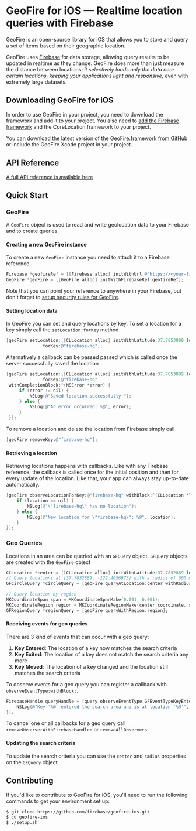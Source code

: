 # GeoFire for iOS — Realtime location queries with Firebase

GeoFire is an open-source library for iOS that allows you to store and query a
set of items based on their geographic location.

GeoFire uses [Firebase](https://www.firebase.com/) for data storage, allowing
query results to be updated in realtime as they change.  GeoFire does more than
just measure the distance between locations; *it selectively loads only the
data near certain locations, keeping your applications light and responsive*,
even with extremely large datasets.

## Downloading GeoFire for iOS

In order to use GeoFire in your project, you need to download the framework and
add it to your project.  You also need to [add the Firebase
framework](https://www.firebase.com/docs/ios-quickstart.html) and the
CoreLocation framework to your project.

You can download the latest version of the [GeoFire.framework from
GitHub](dist/GeoFire.framework.zip) or include the GeoFire Xcode project in your
project.

## API Reference

[A full API reference is available here](https://geofire-ios.firebaseapp.com/docs/)

## Quick Start

### GeoFire

A `GeoFire` object is used to read and write geolocation data to your Firebase
and to create queries.

#### Creating a new GeoFire instance

To create a new `GeoFire` instance you need to attach it to a Firebase reference.

```objective-c
Firebase *geofireRef = [[Firebase alloc] initWithUrl:@"https://<your-firebase>.firebaseio.com/"];
GeoFire *geoFire = [[GeoFire alloc] initWithFirebaseRef:geofireRef];
```
Note that you can point your reference to anywhere in your Firebase, but don't
forget to [setup security rules for
GeoFire](https://github.com/firebase/geofire/blob/master/examples/securityRules/rules.json).

#### Setting location data

In GeoFire you can set and query locations by key. To set a location for a key
simply call the `setLocation:forKey` method

```objective-c
[geoFire setLocation:[[CLLocation alloc] initWithLatitude:37.7853889 longitude:-122.4056973]
              forKey:@"firebase-hq"];
```

Alternatively a callback can be passed passed which is called once the server
successfully saved the location
```objective-c
[geoFire setLocation:[[CLLocation alloc] initWithLatitude:37.7853889 longitude:-122.4056973]
              forKey:@"firebase-hq"
 withCompletionBlock:^(NSError *error) {
     if (error != nil) {
         NSLog(@"Saved location successfully!");
     } else {
         NSLog(@"An error occurred: %@", error);
     }
 }];
```

To remove a location and delete the location from Firebase simply call
```objective-c
[geoFire removeKey:@"firebase-hq"];
```

#### Retrieving a location

Retrieving locations happens with callbacks. Like with any Firebase reference,
the callback is called once for the initial position and then for every update
of the location. Like that, your app can always stay up-to-date automatically.

```objective-c
[geoFire observeLocationForKey:@"firebase-hq" withBlock:^(CLLocation *location) {
    if (location == nil) {
        NSLog(@"\"firebase-hq\" has no location");
    } else {
        NSLog(@"New location for \"firebase-hq\": %@", location);
    }
}];
```

### Geo Queries

Locations in an area can be queried with an `GFQuery` object. `GFQuery` objects are created with the `GeoFire` object

```objective-c
CLLocation *center = [[CLLocation alloc] initWithLatitude:37.7832889 longitude:-122.4056973];
// Query locations at [37.7832889, -122.4056973] with a radius of 600 meters
GFCircleQuery *circleQuery = [geoFire queryAtLocation:center withRadius:0.6];

// Query location by region
MKCoordinateSpan span = MKCoordinateSpanMake(0.001, 0.001);
MKCoordinateRegion region = MKCoordinateRegionMake(center.coordinate, span);
GFRegionQuery *regionQuery = [geoFire queryWithRegion:region];
```

#### Receiving events for geo queries

There are 3 kind of events that can occur with a geo query:

1. **Key Entered**: The location of a key now matches the search criteria
2. **Key Exited**: The location of a key does not match the search criteria any more
3. **Key Moved**: The location of a key changed and the location still matches the search criteria

To observe events for a geo query you can register a callback with `observeEventType:withBlock:`.

```objective-c
FirebaseHandle queryHandle = [query observeEventType:GFEventTypeKeyEntered withBlock:^(NSString *key, CLLocation *location) {
    NSLog(@"Key '%@' entered the search area and is at location '%@'", location);
}];
```

To cancel one or all callbacks for a geo query call `removeObserverWithFirebaseHandle:` or `removeAllObservers`.

#### Updating the search criteria

To update the search criteria you can use the `center` and `radius` properties on the `GFQuery` object.

## Contributing

If you'd like to contribute to GeoFire for iOS, you'll need to run the
following commands to get your environment set up:

```bash
$ git clone https://github.com/firebase/geofire-ios.git
$ cd geofire-ios
$ ./setup.sh
```
